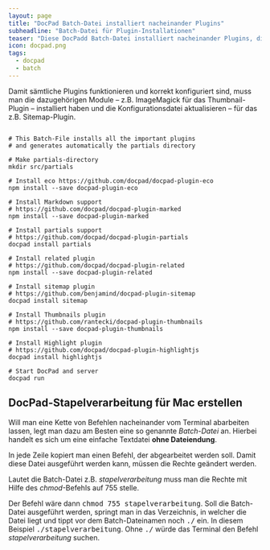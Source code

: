 ```yaml
---
layout: page
title: "DocPad Batch-Datei installiert nacheinander Plugins"
subheadline: "Batch-Datei für Plugin-Installationen"
teaser: "Diese DocPadd Batch-Datei installiert nacheinander Plugins, die wichtigsten und grundlegendsten Plugins, die man immer wieder braucht."
icon: docpad.png
tags:
  - docpad
  - batch
---
```

<div class="alert-box alert radius">
<p>Damit sämtliche Plugins funktionieren und korrekt konfiguriert sind, muss man die dazugehörigen Module – z.B. ImageMagick für das Thumbnail-Plugin – installiert haben und die Konfigurationsdatei aktualisieren – für das z.B. Sitemap-Plugin.</p>
</div>

<pre><code class="lang-html">
# This Batch-File installs all the important plugins
# and generates automatically the partials directory

# Make partials-directory
mkdir src/partials

# Install eco https://github.com/docpad/docpad-plugin-eco
npm install --save docpad-plugin-eco

# Install Markdown support
# https://github.com/docpad/docpad-plugin-marked
npm install --save docpad-plugin-marked

# Install partials support
# https://github.com/docpad/docpad-plugin-partials
docpad install partials

# Install related plugin
# https://github.com/docpad/docpad-plugin-related
npm install --save docpad-plugin-related

# Install sitemap plugin
# https://github.com/benjamind/docpad-plugin-sitemap
docpad install sitemap

# Install Thumbnails plugin
# https://github.com/rantecki/docpad-plugin-thumbnails
npm install --save docpad-plugin-thumbnails

# Install Highlight plugin
# https://github.com/docpad/docpad-plugin-highlightjs
docpad install highlightjs

# Start DocPad and server
docpad run
</code></pre>


## DocPad-Stapelverarbeitung für Mac erstellen

Will man eine Kette von Befehlen nacheinander vom Terminal abarbeiten lassen, legt man dazu am Besten eine so genannte *Batch-Datei* an. Hierbei handelt es sich um eine einfache Textdatei **ohne Dateiendung**.

In jede Zeile kopiert man einen Befehl, der abgearbeitet werden soll. Damit diese Datei ausgeführt werden kann, müssen die Rechte geändert werden.

Lautet die Batch-Datei z.B. *stapelverarbeitung* muss man die Rechte mit Hilfe des *chmod*-Befehls auf 755 stelle.

Der Befehl wäre dann <kbd>chmod 755 stapelverarbeitung</kbd>. Soll die Batch-Datei ausgeführt werden, springt man in das Verzeichnis, in welcher die Datei liegt und tippt vor dem Batch-Dateinamen noch <kbd>./</kbd> ein. In diesem Beispiel <kbd>./stapelverarbeitung</kbd>. Ohne <kbd>./</kbd> würde das Terminal den Befehl *stapelverarbeitung* suchen.